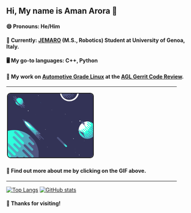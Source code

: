 <!--<div align="center" style="border-style:solid">

<div style="margin:9px">-->

## Hi, My name is Aman Arora 👋
<!--</div>-->

#### 😄 Pronouns: He/Him <br>
  
#### 🤖 Currently: [JEMARO](https://jemaro.ec-nantes.fr/english-version/about) (M.S., Robotics) Student at University of Genoa, Italy.
  
#### 🖥️ My go-to languages: C++, Python

#### 🚗 My work on [Automotive Grade Linux](https://www.automotivelinux.org/) at the [AGL Gerrit Code Review](https://gerrit.automotivelinux.org/gerrit/q/status:merged+owner:amanarora_09).
  
<hr width=90%>
  
[<img src="planets.gif" width="45%" height="45%" border=2px style="border-radius:9px; margin:2px">](https://aman-arora.space)

#### 🔭 Find out more about me by clicking on the GIF above.

<hr width=90%>


[![Top Langs](https://github-readme-stats.vercel.app/api/top-langs/?username=amanarora9848)](https://github.com/amanarora9848)
[![GitHub stats](https://github-readme-stats.vercel.app/api?username=amanarora9848&langs_count=6)](https://github.com/amanarora9848)  


#### 🙏 Thanks for visiting!

</p>
<!--</div>-->

